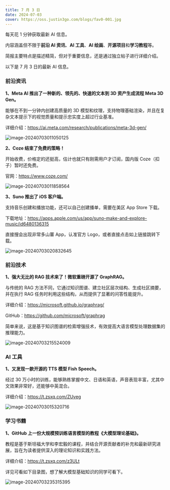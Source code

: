 ```yaml
---
title: 7 月 3 日
date: 2024-07-03
cover: https://oss.justin3go.com/blogs/fav0-001.jpg
---
```


每天花 1 分钟获取最新 AI 信息。

内容涵盖但不限于**前沿 AI 资讯**、**AI 工具**、**AI 绘画**、**开源项目**和**学习教程**等。

简报主要特点是描述精简，但对于重要信息，还是通过独立帖子进行详细介绍。

以下是 7 月 3 日的最新 AI 信息。

### 前沿资讯

**1、Meta AI 推出了一种新的、领先的、快速的文本到 3D 资产生成流程 Meta 3D Gen。**

能够在不到一分钟内创建高质量的 3D 模型和纹理，支持物理基础渲染，并且在复杂文本提示下的视觉质量和提示忠实度上超过行业基准。

详细介绍：https://ai.meta.com/research/publications/meta-3d-gen/

![image-20240703011050125](https://p.ipic.vip/atn3ky.png)

**2、Coze 结束了免费的策略！**

开始收费，价格定的还挺高，估计也就只有刚需用户才订阅，国内版 Coze（扣子）暂时还免费。

官网：https://www.coze.com/

![image-20240703011858564](https://p.ipic.vip/ibd0y0.png)

**3、Suno 推出了 iOS 客户端。**

支持音乐创建和播放功能，还可以自己创建播单，需要在美区 App Store 下载。

下载地址：https://apps.apple.com/us/app/suno-make-and-explore-music/id6480136315

直接搜会出现非常多山寨 App，认准官方 Logo，或者直接点击如上链接跳转下载。

![image-20240703020832645](https://p.ipic.vip/y2dj8b.png)

### 前沿技术

**1、强大无比的 RAG 技术来了！微软重磅开源了 GraphRAG。**

与传统的 RAG 方法不同，它通过知识图谱、建立社区层次结构、生成社区摘要，并在执行 RAG 任务时利用这些结构，从而提供了显著的问答性能提升。

详细介绍：https://microsoft.github.io/graphrag/

GitHub：https://github.com/microsoft/graphrag

简单来说，这是基于知识图谱的检索增强技术，有效提高大语言模型处理数据集的推理能力。

![image-20240703215524009](https://p.ipic.vip/t0v2el.png)



### AI 工具

**1、又发现一款开源的 TTS 模型 Fish Speech。**

经过 30 万小时的训练，能够熟练掌握中文、日语和英语，声音表现丰富，尤其中文效果非常好，还能够中英混合。

详细介绍：https://t.zsxq.com/ZUveg

![image-20240703015320716](https://p.ipic.vip/7omnmd.png)

### 学习书籍

**1、GitHub 上一份大规模预训练语言模型的教程《大模型理论基础》。**

教程是基于斯坦福大学和李宏毅的课程，并结合开源贡献者的补充和最新研究进展，旨在为读者提供深入的理论知识和实践方法。

详细介绍：https://t.zsxq.com/z3ULt

详见可看如下目录图，想了解大模型基础知识的同学可看下。

![image-20240703235315395](https://p.ipic.vip/7p9t8f.png)